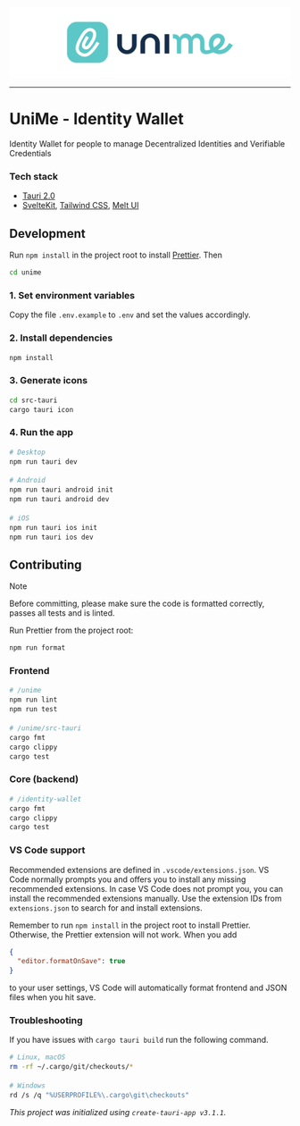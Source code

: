 ![banner.svg](https://github.com/impierce/identity-wallet/raw/HEAD/.github/banner.svg)

---

# UniMe - Identity Wallet

Identity Wallet for people to manage Decentralized Identities and Verifiable Credentials

### Tech stack

- [Tauri 2.0](https://beta.tauri.app/)
- [SvelteKit](https://kit.svelte.dev/), [Tailwind CSS](https://tailwindcss.com/), [Melt UI](https://melt-ui.com/)

## Development

Run `npm install` in the project root to install [Prettier](https://prettier.io/). Then

```sh
cd unime
```

### 1. Set environment variables

Copy the file `.env.example` to `.env` and set the values accordingly.

### 2. Install dependencies

```sh
npm install
```

### 3. Generate icons

```sh
cd src-tauri
cargo tauri icon
```

### 4. Run the app

```sh
# Desktop
npm run tauri dev

# Android
npm run tauri android init
npm run tauri android dev

# iOS
npm run tauri ios init
npm run tauri ios dev
```

## Contributing

> [!NOTE]
> Before committing, please make sure the code is formatted correctly, passes all tests and is linted.

Run Prettier from the project root:

```sh
npm run format
```

### Frontend

```sh
# /unime
npm run lint
npm run test

# /unime/src-tauri
cargo fmt
cargo clippy
cargo test
```

### Core (backend)

```sh
# /identity-wallet
cargo fmt
cargo clippy
cargo test
```

### VS Code support

Recommended extensions are defined in `.vscode/extensions.json`. VS Code normally prompts you and offers you to install any missing recommended extensions. In case VS Code does not prompt you, you can install the recommended extensions manually. Use the extension IDs from `extensions.json` to search for and install extensions.

Remember to run `npm install` in the project root to install Prettier. Otherwise, the Prettier extension will not work. When you add

```json
{
  "editor.formatOnSave": true
}
```

to your user settings, VS Code will automatically format frontend and JSON files when you hit save.

### Troubleshooting

If you have issues with `cargo tauri build` run the following command.

```sh
# Linux, macOS
rm -rf ~/.cargo/git/checkouts/*

# Windows
rd /s /q "%USERPROFILE%\.cargo\git\checkouts"
```

_This project was initialized using `create-tauri-app v3.1.1`._
